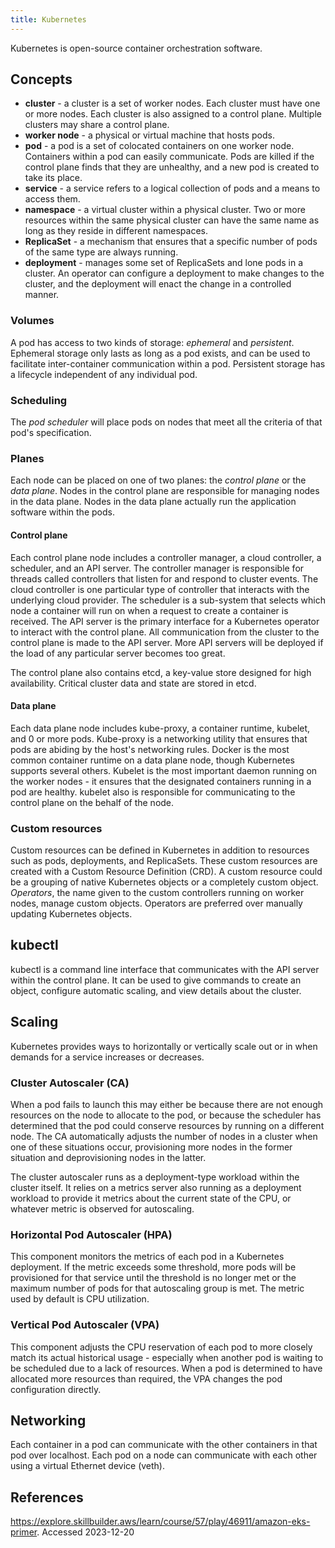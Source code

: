 ```yaml
---
title: Kubernetes
---
```

Kubernetes is open-source container orchestration software.

## Concepts

- **cluster** - a cluster is a set of worker nodes. Each cluster must have one or more nodes. Each cluster is also assigned to a control plane. Multiple clusters may share a control plane.
- **worker node** - a physical or virtual machine that hosts pods.
- **pod** - a pod is a set of colocated containers on one worker node. Containers within a pod can easily communicate. Pods are killed if the control plane finds that they are unhealthy, and a new pod is created to take its place.
- **service** - a service refers to a logical collection of pods and a means to access them.
- **namespace** - a virtual cluster within a physical cluster. Two or more resources within the same physical cluster can have the same name as long as they reside in different namespaces.
- **ReplicaSet** - a mechanism that ensures that a specific number of pods of the same type are always running.
- **deployment** - manages some set of ReplicaSets and lone pods in a cluster. An operator can configure a deployment to make changes to the cluster, and the deployment will enact the change in a controlled manner.

### Volumes

A pod has access to two kinds of storage: *ephemeral* and *persistent*. Ephemeral storage only lasts as long as a pod exists, and can be used to facilitate inter-container communication within a pod. Persistent storage has a lifecycle independent of any individual pod.

### Scheduling

The *pod scheduler* will place pods on nodes that meet all the criteria of that pod's specification.

### Planes

Each node can be placed on one of two planes: the *control plane* or the *data plane*. Nodes in the control plane are responsible for managing nodes in the data plane. Nodes in the data plane actually run the application software within the pods.

#### Control plane

Each control plane node includes a controller manager, a cloud controller, a scheduler, and an API server. The controller manager is responsible for threads called controllers that listen for and respond to cluster events. The cloud controller is one particular type of controller that interacts with the underlying cloud provider. The scheduler is a sub-system that selects which node a container will run on when a request to create a container is received. The API server is the primary interface for a Kubernetes operator to interact with the control plane. All communication from the cluster to the control plane is made to the API server. More API servers will be deployed if the load of any particular server becomes too great.

The control plane also contains etcd, a key-value store designed for high availability. Critical cluster data and state are stored in etcd.

#### Data plane

Each data plane node includes kube-proxy, a container runtime, kubelet, and 0 or more pods. Kube-proxy is a networking utility that ensures that pods are abiding by the host's networking rules. Docker is the most common container runtime on a data plane node, though Kubernetes supports several others. Kubelet is the most important daemon running on the worker nodes - it ensures that the designated containers running in a pod are healthy. kubelet also is responsible for communicating to the control plane on the behalf of the node.

### Custom resources

Custom resources can be defined in Kubernetes in addition to resources such as pods, deployments, and ReplicaSets. These custom resources are created with a Custom Resource Definition (CRD). A custom resource could be a grouping of native Kubernetes objects or a completely custom object. *Operators*, the name given to the custom controllers running on worker nodes, manage custom objects. Operators are preferred over manually updating Kubernetes objects.

## kubectl

kubectl is a command line interface that communicates with the API server within the control plane. It can be used to give commands to create an object, configure automatic scaling, and view details about the cluster.

## Scaling

Kubernetes provides ways to horizontally or vertically scale out or in when demands for a service increases or decreases.

### Cluster Autoscaler (CA)

When a pod fails to launch this may either be because there are not enough resources on the node to allocate to the pod, or because the scheduler has determined that the pod could conserve resources by running on a different node. The CA automatically adjusts the number of nodes in a cluster when one of these situations occur, provisioning more nodes in the former situation and deprovisioning nodes in the latter.

The cluster autoscaler runs as a deployment-type workload within the cluster itself. It relies on a metrics server also running as a deployment workload to provide it metrics about the current state of the CPU, or whatever metric is observed for autoscaling.

### Horizontal Pod Autoscaler (HPA)

This component monitors the metrics of each pod in a Kubernetes deployment. If the metric exceeds some threshold, more pods will be provisioned for that service until the threshold is no longer met or the maximum number of pods for that autoscaling group is met. The metric used by default is CPU utilization.

### Vertical Pod Autoscaler (VPA)

This component adjusts the CPU reservation of each pod to more closely match its actual historical usage - especially when another pod is waiting to be scheduled due to a lack of resources. When a pod is determined to have allocated more resources than required, the VPA changes the pod configuration directly.

## Networking

Each container in a pod can communicate with the other containers in that pod over localhost. Each pod on a node can communicate with each other using a virtual Ethernet device (veth).

## References

<https://explore.skillbuilder.aws/learn/course/57/play/46911/amazon-eks-primer>. Accessed 2023-12-20
